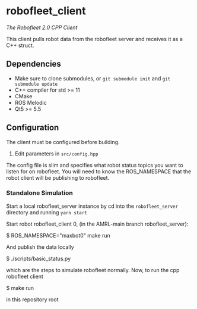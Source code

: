 # robofleet_client

*The Robofleet 2.0 CPP Client*

This client pulls robot data from the robofleet server and receives it as a 
C++ struct. 

## Dependencies

* Make sure to clone submodules, or `git submodule init` and `git submodule update`
* C++ compiler for std >= 11
* CMake
* ROS Melodic
* Qt5 >= 5.5

## Configuration

The client must be configured before building.

1. Edit parameters in `src/config.hpp`

The config file is slim and specifies what robot status topics you want to listen for 
on robofleet. You will need to know the ROS_NAMESPACE that the robot client will 
be publishing to robofleet.


### Standalone Simulation

Start a local robofleet_server instance by cd into the `robofleet_server` directory and 
running `yarn start`

Start robot robofleet_client 0, (in the AMRL-main branch robofleet_server):

   $ ROS_NAMESPACE="maxbot0" make run

And publish the data locally

   $ ./scripts/basic_status.py

which are the steps to simulate robofleet normally. Now, to run the cpp robofleet client

   $ make run

in this repository root
